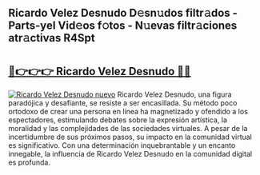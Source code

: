 ## Ricardo Velez Desnudo D𝚎sn𝚞dos filtr𝚊dos - Parts-yeI Vid𝚎os f𝚘tos - N𝚞evas filtr𝚊ciones atr𝚊ctivas R4Spt

# <h2><a href="http://mb05wy.tromn.icu/?c=Ricardo+Velez+Desnudo">🔗👉👉👉 Ricardo Velez Desnudo 🔗🔗</a></h2>

[![Ricardo Velez Desnudo nuevo](https://i.imgur.com/pEAQMta.gif)](http://mb05wy.tromn.icu/?c=Ricardo+Velez+Desnudo)
Ricardo Velez Desnudo, una figura paradójica y desafiante, se resiste a ser encasillada. Su método poco ortodoxo de crear una persona en línea ha magnetizado y ofendido a los espectadores, estimulando debates sobre la expresión artística, la moralidad y las complejidades de las sociedades virtuales. A pesar de la incertidumbre de sus próximos pasos, su impacto en la comunidad virtual es significativo. Con una determinación inquebrantable y un encanto innegable, la influencia de Ricardo Velez Desnudo en la comunidad digital es profunda.
